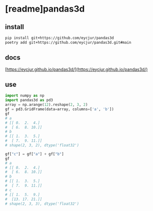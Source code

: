 # [readme]pandas3d

## install
```bash
pip install git+https://github.com/eycjur/pandas3d
poetry add git+https://github.com/eycjur/pandas3d.git#main
```

## docs
[https://eycjur.github.io/pandas3d/](https://eycjur.github.io/pandas3d/)

## use
```python
import numpy as np
import pandas3d as pd3
array = np.arange(12).reshape(2, 3, 2)
gf = pd3.GridFrame(data=array, columns=['a', 'b'])
gf
# a
# [[ 0.  2.  4.]
#  [ 6.  8. 10.]]
# b
# [[ 1.  3.  5.]
#  [ 7.  9. 11.]]
# shape(2, 3, 2), dtype('float32')

gf["c"] = gf["a"] + gf["b"]
gf
# a
# [[ 0.  2.  4.]
#  [ 6.  8. 10.]]
# b
# [[ 1.  3.  5.]
#  [ 7.  9. 11.]]
# c
# [[ 1.  5.  9.]
#  [13. 17. 21.]]
# shape(2, 3, 3), dtype('float32')
```
